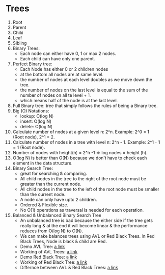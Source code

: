 <h1>Trees</h1>

1. Root
2. Parent
3. Child
4. Leaf
5. Sibling
6. Binary Trees:
     - Each node can either have 0, 1 or max 2 nodes.
     - Each child can have only one parent.
 7. Perfect Binary tree: 
     - Each Node has either 0 or 2 children nodes 
     - at the bottom all nodes are at same level. 
     - the number of nodes at each level doubles as we move down the tree.
     - the number of nodes on the last level is equal to the sum of the number of nodes on all te level + 1.
     - which means half of the node is at the last level.
8. Full Binary tree: tree that simply follows the rules of being a Binary tree.
9. Big (O) Notations:
    - lookup: O(log N)
    - insert: O(log N)
    - delete: O(log N)
10. Calculate number of nodes at a given level n: 2^n. Example: 2^0 = 1 (Root node), 2^1 = 2.
11. Calculate number of nodes in a tree with level n: 2^n - 1. Example: 2^1 - 1 = 1 (Root node).
12. Number of nodes with height(h) = 2^h -1 => log nodes = height (h).
13. O(log N) is better than O(N) because we don't have to check each element in the data structure.
14. Binary Search Tree:
    - great for searching & comparing.
    - All child nodes in the tree to the right of the root node must be greater than the current node.
    - All child nodes in the tree to the left of the root node must be smaller than the current node.
    - A node can only have upto 2 children.
    - Ordered & Flexible size.
    - No O(1) operations as traversal is needed for each operation.
15. Balanced & Unbalanced Binary Search Tree
    - An unbalanced tree is bad because the either side if the tree gets really long & at the end it will become linear
    & the performance reduces from O(log N) to O(N).
    - We can make balances trees using AVL or Red Black Trees. In Red Black Trees, Node is black & child are Red.
    - Demo AVL Tree: [a link](https://www.cs.usfca.edu/~galles/visualization/AVLtree.html)
    - Working of AVL Trees: [a link](https://medium.com/basecs/the-little-avl-tree-that-could-86a3cae410c7)
    - Demo Red Black Tree: [a link](https://www.cs.usfca.edu/~galles/visualization/RedBlack.html)
    - Working of Red Black Tree: [a link](https://medium.com/basecs/painting-nodes-black-with-red-black-trees-60eacb2be9a5)
    - Differnce between AVL & Red Black Trees: [a link](https://stackoverflow.com/questions/13852870/red-black-tree-over-avl-tree)
     